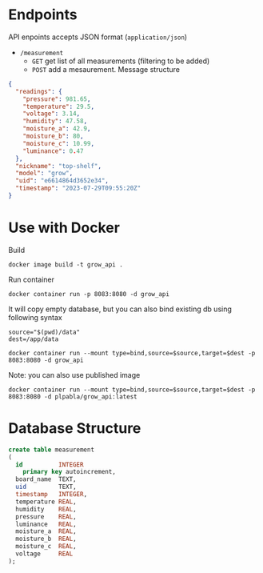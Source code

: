 # Endpoints
API enpoints accepts JSON format (`application/json`)
* `/measurement` 
  * `GET` get list of all measurements (filtering to be added)
  * `POST` add a mesaurement. Message structure
```json
{
  "readings": {
    "pressure": 981.65,
    "temperature": 29.5,
    "voltage": 3.14,
    "humidity": 47.58,
    "moisture_a": 42.9,
    "moisture_b": 80,
    "moisture_c": 10.99,
    "luminance": 0.47
  },
  "nickname": "top-shelf",
  "model": "grow",
  "uid": "e6614864d3652e34",
  "timestamp": "2023-07-29T09:55:20Z"
}
```

# Use with Docker
Build
```
docker image build -t grow_api .
```

Run container
```
docker container run -p 8083:8080 -d grow_api
```

It will copy empty database, but you can also bind existing db using following syntax
```
source="$(pwd)/data"
dest=/app/data

docker container run --mount type=bind,source=$source,target=$dest -p 8083:8080 -d grow_api
```

Note: you can also use published image
```
docker container run --mount type=bind,source=$source,target=$dest -p 8083:8080 -d plpabla/grow_api:latest
```

# Database Structure
```SQL
create table measurement
(
  id          INTEGER
    primary key autoincrement,
  board_name  TEXT,
  uid         TEXT,
  timestamp   INTEGER,
  temperature REAL,
  humidity    REAL,
  pressure    REAL,
  luminance   REAL,
  moisture_a  REAL,
  moisture_b  REAL,
  moisture_c  REAL,
  voltage     REAL
);

```
